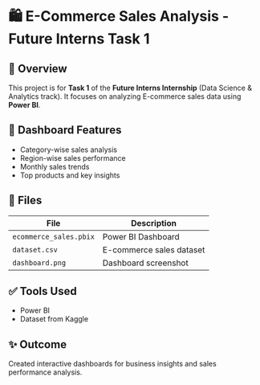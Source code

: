 # 🛍️ E-Commerce Sales Analysis - Future Interns Task 1

## 📌 Overview
This project is for **Task 1** of the **Future Interns Internship** (Data Science & Analytics track). It focuses on analyzing E-commerce sales data using **Power BI**.

## 🎨 Dashboard Features
- Category-wise sales analysis
- Region-wise sales performance
- Monthly sales trends
- Top products and key insights

## 📁 Files
| File | Description |
|------|-------------|
| `ecommerce_sales.pbix` | Power BI Dashboard |
| `dataset.csv` | E-commerce sales dataset |
| `dashboard.png` | Dashboard screenshot |

## ✅ Tools Used
- Power BI
- Dataset from Kaggle

## ✨ Outcome
Created interactive dashboards for business insights and sales performance analysis.
